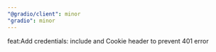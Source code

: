 ```yaml
---
"@gradio/client": minor
"gradio": minor
---
```


feat:Add credentials: include and Cookie header to prevent 401 error
